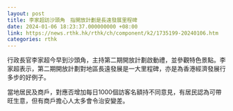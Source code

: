 ```yaml
---
layout: post
title: 李家超訪沙頭角　指開放計劃是長遠發展里程碑
date: 2024-01-06 18:23:37.000000000 +08:00
link: https://news.rthk.hk/rthk/ch/component/k2/1735199-20240106.htm
categories: rthk
---
```


行政長官李家超今早到沙頭角，主持第二期開放計劃啟動禮，並參觀特色景點。李家超表示，第二期開放計劃對地區長遠發展是一大里程碑，亦是為香港經濟發展行多步的好例子。

當地居民及商戶，對應否增加每日1000個訪客名額持不同意見，有居民認為可帶旺生意，但有商戶擔心人太多會令治安變差。
